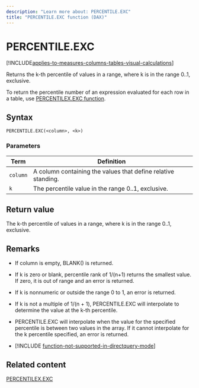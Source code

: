 ```yaml
---
description: "Learn more about: PERCENTILE.EXC"
title: "PERCENTILE.EXC function (DAX)"
---
```

# PERCENTILE.EXC

[!INCLUDE[applies-to-measures-columns-tables-visual-calculations](includes/applies-to-measures-columns-tables-visual-calculations.md)]

Returns the k-th percentile of values in a range, where k is in the range 0..1, exclusive.

To return the percentile number of an expression evaluated for each row in a table, use [PERCENTILEX.EXC function](percentilex-exc-function-dax.md).

## Syntax

```dax
PERCENTILE.EXC(<column>, <k>)
```

### Parameters

|Term|Definition|
|--------|--------------|
|`column`|A column containing the values that define relative standing.|
|`k`|The percentile value in the range 0..1, exclusive.|

## Return value

The k-th percentile of values in a range, where k is in the range 0..1, exclusive.

## Remarks

- If column is empty, BLANK() is returned.

- If k is zero or blank, percentile rank of 1/(n+1) returns the smallest value. If zero, it is out of range and an error is returned.

- If k is nonnumeric or outside the range 0 to 1, an error is returned.

- If k is not a multiple of 1/(n + 1), PERCENTILE.EXC will interpolate to determine the value at the k-th percentile.

- PERCENTILE.EXC will interpolate when the value for the specified percentile is between two values in the array. If it cannot interpolate for the k percentile specified, an error is returned.

- [!INCLUDE [function-not-supported-in-directquery-mode](includes/function-not-supported-in-directquery-mode.md)]

## Related content

[PERCENTILEX.EXC](percentilex-exc-function-dax.md)
